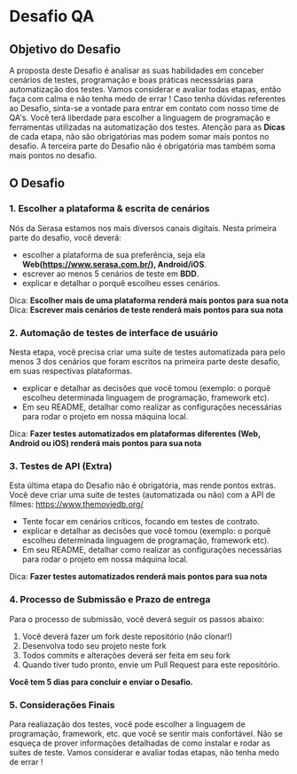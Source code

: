 # Desafio QA

## Objetivo do Desafio
A proposta deste Desafio é analisar as suas habilidades em conceber cenários de testes, programação e boas práticas necessárias para automatização dos testes.
Vamos considerar e avaliar todas etapas, então faça com calma e não tenha medo de errar ! Caso tenha dúvidas referentes ao Desafio, sinta-se a vontade para entrar em contato com nosso time de QA's.
Você terá liberdade para escolher a linguagem de programação e ferramentas utilizadas na automatização dos testes.
Atenção para as **Dicas** de cada etapa, não são obrigatórias mas podem somar mais pontos no desafio.
A terceira parte do Desafio não é obrigatória mas também soma mais pontos no desafio.



## O Desafio

### 1. Escolher a plataforma & escrita de cenários

Nós da Serasa estamos nos mais diversos canais digitais.
Nesta primeira parte do desafio, você deverá:
* escolher a plataforma de sua preferência, seja ela **Web(https://www.serasa.com.br/), Android/iOS**.
* escrever ao menos 5 cenários de teste em **BDD**.
* explicar e detalhar o porquê escolheu esses cenários. 


Dica: **Escolher mais de uma plataforma renderá mais pontos para sua nota**
Dica: **Escrever mais cenários de teste renderá mais pontos para sua nota**


### 2. Automação de testes de interface de usuário

Nesta etapa, você precisa criar uma suite de testes automatizada para pelo menos 3 dos cenários que foram escritos na primeira parte deste desafio, em suas respectivas plataformas.
* explicar e detalhar as decisões que você tomou (exemplo: o porquê escolheu determinada linguagem de programação, framework etc). 
* Em seu README, detalhar como realizar as configurações necessárias para rodar o projeto em nossa máquina local.

Dica: **Fazer testes automatizados em plataformas diferentes (Web, Android ou iOS) renderá mais pontos para sua nota**


### 3. Testes de API **(Extra)**

Esta última etapa do Desafio não é obrigatória, mas rende pontos extras.
Você deve criar uma suite de testes (automatizada ou não) com a API de filmes: https://www.themoviedb.org/
* Tente focar em cenários críticos, focando em testes de contrato.
* explicar e detalhar as decisões que você tomou (exemplo: o porquê escolheu determinada linguagem de programação, framework etc). 
* Em seu README, detalhar como realizar as configurações necessárias para rodar o projeto em nossa máquina local.

Dica: **Fazer testes automatizados renderá mais pontos para sua nota**


### 4. Processo de Submissão e Prazo de entrega

Para o processo de submissão, você deverá seguir os passos abaixo:
1. Você deverá fazer um fork deste repositório (não clonar!)
2. Desenvolva todo seu projeto neste fork
3. Todos commits e alterações deverá ser feita em seu fork
4. Quando tiver tudo pronto, envie um Pull Request para este repositório.

**Você tem 5 dias para concluir e enviar o Desafio.**


### 5. Considerações Finais

Para realiazação dos testes, você pode escolher a linguagem de programação, framework, etc. que você se sentir mais confortável.
Não se esqueça de prover informações detalhadas de como instalar e rodar as suítes de teste.
Vamos considerar e avaliar todas etapas, não tenha medo de errar !

